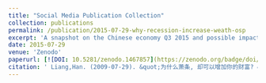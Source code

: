 ```yaml
---
title: "Social Media Publication Collection"
collection: publications
permalink: /publication/2015-07-29-why-recession-increase-weath-osp
excerpt: 'A snapshot on the Chinese economy Q3 2015 and possible impact onwards'
date: 2015-07-29
venue: 'Zenodo'
paperurl: [![DOI: 10.5281/zenodo.1467857](https://zenodo.org/badge/doi/10.5281/zenodo.1467857.svg)](https://doi.org/10.5281/zenodo.1467857)
citation: ' Liang,Han. (2009-07-29). &quot;为什么萧条, 却可以增加你的财富? &quot; <i>Zenodo</i>. '
---
```





<!---
Recommended citation: Liang,Han. (2009-07-29). "为什么萧条, 却可以增加你的财富? " .(Version OAP). <i>Zenodo</i>. 1(1).
s://doi.org/10.5281/zenodo.1467857)
--->

<!---
[![DOI: 10.5281/zenodo.1467857](https://zenodo.org/badge/doi/10.5281/zenodo.1467857.svg)](https://doi.org/10.5281/zenodo.1467857)
--->

